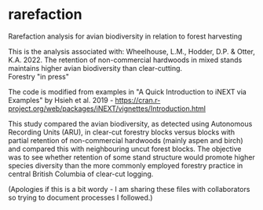 # rarefaction
Rarefaction analysis for avian biodiversity in relation to forest harvesting

This is the analysis associated with:
Wheelhouse, L.M., Hodder, D.P. & Otter, K.A.  2022.  The retention of non-commercial hardwoods in mixed stands maintains higher avian biodiversity than clear-cutting.  
Forestry "in press" 

The code is modified from examples in "A Quick Introduction to iNEXT via Examples" by Hsieh et al. 2019 - https://cran.r-project.org/web/packages/iNEXT/vignettes/Introduction.html  

This study compared the avian biodiversity, as detected using Autonomous Recording Units (ARU), in clear-cut forestry blocks versus blocks with partial retention of non-commercial 
hardwoods (mainly aspen and birch) and compared this with neighbouring uncut forest blocks.  The objective was to see whether retention of some stand structure would 
promote higher species diversity than the more commonly employed forestry practice in central British Columbia of clear-cut logging.

(Apologies if this is a bit wordy - I am sharing these files with collaborators so trying to document processes I followed.)
